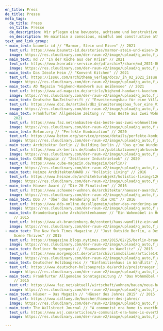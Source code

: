 ```yaml
---
en_title: Press
de_title: Presse
meta_tags:
  de_title: Press
  en_title: Presse
  de_description: Wir pflegen eine bewusste, achtsame und konstruktive Haltung
  en_description: We maintain a conscious, mindful and constructive attitude
text_and_link_group:
- main_text: baunetz id // "Marmor, Stein und Eisen" // 2021
  text_url: https://www.baunetz-id.de/stories/marmor-stein-und-eisen-20060016
  image: https://res.cloudinary.com/der-raum-v2/image/upload/q_auto,f_auto,dpr_auto/v1619433800/Baunetz_id_Der_Raum-1_xthkb0.jpg
- main_text: md // "In der Küche aus der Krise" // 2021
  text_url: https://www.konradin-service.de/pdfarchiv7/share/md_2021-004_96.pdf#page=28
  image: https://res.cloudinary.com/der-raum-v2/image/upload/q_auto,f_auto,dpr_auto/v1617281478/md_j5cnxb.jpg
- main_text: Das Ideale Heim // "Konvent Kitchen" // 2021
  text_url: https://issuu.com/archithema_verlag/docs/_ih_02_2021_issuu
  image: https://res.cloudinary.com/der-raum-v2/image/upload/q_auto,f_auto,dpr_auto/v1617107348/Das-Ideale-Heim1_qlrgau.png
- main_text: AD Magazin "Highend-Handwerk aus Weißensee" // 2021
  text_url: https://www.ad-magazin.de/article/highend-handwerk-kuechen-der-tischlerei-der-raum-berlin
  image: https://res.cloudinary.com/der-raum-v2/image/upload/q_auto,f_auto,dpr_auto/v1617107474/AD-Magazin1_q9j7c9.png
- main_text: Deutsche BauZeitschrift // "Erweiterungsbau für eine Villa" // 2021
  text_url: https://www.dbz.de/artikel/dbz_Erweiterungsbau_fuer_eine_Villa_Berlin_3601249.html
  image: https://res.cloudinary.com/der-raum-v2/image/upload/q_auto,f_auto,dpr_auto/v1617287310/DBZ_baer4c.jpg
- main_text: Frankfurter Allgemeine Zeitung // "Das Beste aus zwei Wohnwelten" //
    2021
  text_url: https://www.faz.net/anbauten-das-beste-aus-zwei-wohnwelten-17171830.html
  image: https://res.cloudinary.com/der-raum-v2/image/upload/q_auto,f_auto,dpr_auto/v1617287366/FAZ_to8yge.png
- main_text: Beton.org // "Perfekte Kombination" // 2020
  text_url: https://www.beton.org/service/presse/details/perfekte-kombination/
  image: https://res.cloudinary.com/der-raum-v2/image/upload/q_auto,f_auto,dpr_auto/v1617287427/Beton_r9zyis.png
- main_text: Architektur Berlin // Building Berlin // "Das grüne Wunder" // 2020
  text_url: https://www.ak-berlin.de/baukultur/publikationen/jahrbuecher/jahrbuch-detailseite/architektur-berlin-building-berlin-9.html
  image: https://res.cloudinary.com/der-raum-v2/image/upload/q_auto,f_auto,dpr_auto/v1617287454/ARCHITEKTUR-BERLIN_b6re7c.jpg
- main_text: CUBE Magazin // "Zeitloser Industrielook" // 2020
  text_url: https://www.cube-magazin.de/magazin/berlin/?
  image: https://res.cloudinary.com/der-raum-v2/image/upload/q_auto,f_auto,dpr_auto/v1617287477/CUBE_eze0ne.png
- main_text: Heinze ArchitektenAWARD // "Holistic Living" // 2016
  text_url: https://www.heinze.de/architekturobjekt/holistic-living/12647189/
  image: https://res.cloudinary.com/der-raum-v2/image/upload/q_auto,f_auto,dpr_auto/v1617287526/Heinze_eiapbg.png
- main_text: Häuser Award // "Die 20 Finalisten" // 2016
  text_url: https://www.schoener-wohnen.de/architektur/haeuser-awards/38556-bstr-haeuser-award-2016-die-20-finalisten
  image: https://res.cloudinary.com/der-raum-v2/image/upload/q_auto,f_auto,dpr_auto/v1617287866/H%C3%84USER_2016_irpscx.jpg
- main_text: DDS // "Über das Rendering auf die CNC" // 2016
  text_url: https://www.dds-online.de/allgemein/ueber-das-rendering-auf-die-cnc/#slider-intro-8
  image: https://res.cloudinary.com/der-raum-v2/image/upload/q_auto,f_auto,dpr_auto/v1617287590/dds-Cover_jkjec2.jpg
- main_text: Brandenburgische Architektenkammer // "Ein Wohnmöbel in Holzbauweise"
    // 2015
  text_url: https://www.ak-brandenburg.de/content/haus-wandlitz-ein-wohnm%C3%B6bel-holzbauweise
  image: https://res.cloudinary.com/der-raum-v2/image/upload/q_auto,f_auto,dpr_auto/v1617287611/AK-Brandenburg_ioymi0.png
- main_text: The New York Times Magazine // "Just Outside Berlin, a Design and Arts
    Scene Thrives" // 2015
  text_url: https://tmagazine.blogs.nytimes.com/2015/02/25/berlin-brandenburg-design-and-arts-scene-thrives/
  image: https://res.cloudinary.com/der-raum-v2/image/upload/q_auto,f_auto,dpr_auto/v1617287629/NYT_dlywoq.png
- main_text: Berliner Morgenpost // "Raumwunder in Wandlitz" // 2015
  text_url: https://www.morgenpost.de/printarchiv/immobilien/article143842007/Raumwunder-in-Wandlitzhtml
  image: https://res.cloudinary.com/der-raum-v2/image/upload/q_auto,f_auto,dpr_auto/v1617287726/Morgenpost_Wandlitz_page-0001_lm4tjt.jpg
- main_text: Deutscher Holzbaupreis // "Einfamilienhaus in Wandlitz" // 2015
  text_url: https://www.deutscher-holzbaupreis.de/archiv/preistraeger_2015/preise_und_anerkennungen2015/anerkennung_neubau/#c4682
  image: https://res.cloudinary.com/der-raum-v2/image/upload/q_auto,f_auto,dpr_auto/v1617287790/Anerkennung_Deutscher-Holzbau-Preis-Doppelseite_e54ybq.jpg
- main_text: Frankfurter Allgemeine Sonntagszeitung // "Das Wohnmöbel von Wandlitz"
    // 2015
  text_url: https://www.faz.net/aktuell/wirtschaft/wohnen/bauen/neue-haeuserneue-haeuser-das-wohnmoebel-von-wandlitz-13862346.html
  image: https://res.cloudinary.com/der-raum-v2/image/upload/q_auto,f_auto,dpr_auto/v1617287830/FAZ_2015_vud3gt.png
- main_text: Häuser – Das Magazin // "Häuser des Jahres 2015" // 2015
  text_url: https://www.callwey.de/buecher/haeuser-des-jahres/
  image: https://res.cloudinary.com/der-raum-v2/image/upload/q_auto,f_auto,dpr_auto/v1617287852/H%C3%84USER_2015_vksnka.jpg
- main_text: The Wallstreet Journal // "A communist era home is overthrown" // 2014
  text_url: https://www.wsj.com/articles/a-communist-era-home-is-overthrown-1418229684
  image: https://res.cloudinary.com/der-raum-v2/image/upload/q_auto,f_auto,dpr_auto/v1617287955/The_wsj-1_xa85u0.jpg

---
```

